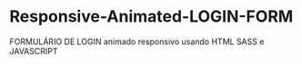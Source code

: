 # Responsive-Animated-LOGIN-FORM

FORMULÁRIO DE LOGIN animado responsivo usando HTML SASS e JAVASCRIPT
